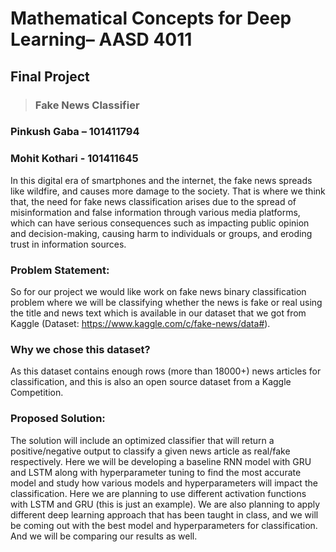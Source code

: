 # Mathematical Concepts for Deep Learning– AASD 4011
## Final Project
>### Fake News Classifier

### Pinkush Gaba – 101411794
### Mohit Kothari - 101411645


In this digital era of smartphones and the internet, the fake news spreads like wildfire, and causes more damage to the society. That is where we think that, the need for fake news classification arises due to the spread of misinformation and false information through various media platforms, which can have serious consequences such as impacting public opinion and decision-making, causing harm to individuals or groups, and eroding trust in information sources.

### **Problem Statement:**

So for our project we would like work on fake news binary classification problem where we will be classifying whether the news is fake or real using the title and news text which is available in our dataset that we got from Kaggle (Dataset: https://www.kaggle.com/c/fake-news/data#). 

### **Why we chose this dataset?**
As this dataset contains enough rows (more than 18000+) news articles for classification, and this is also an open source dataset from a Kaggle Competition.

### **Proposed Solution:**
The solution will include an optimized classifier that will return a positive/negative output to classify a given news article as real/fake respectively. 
Here we will be developing a baseline RNN model with GRU and LSTM along with hyperparameter tuning to find the most accurate model and study how various models and hyperparameters will impact the classification.
Here we are planning to use different activation functions with LSTM and GRU (this is just an example). We are also planning to apply different deep learning approach that has been taught in class, and we will be coming out with the best model and hyperparameters for classification.
And we will be comparing our results as well.
